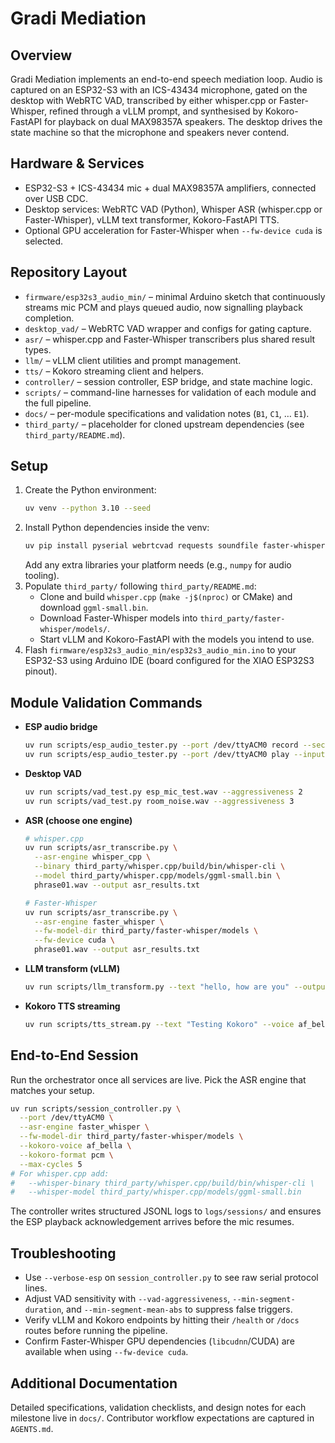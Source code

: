 # Gradi Mediation

## Overview
Gradi Mediation implements an end-to-end speech mediation loop. Audio is captured on an ESP32-S3 with an ICS-43434 microphone, gated on the desktop with WebRTC VAD, transcribed by either whisper.cpp or Faster-Whisper, refined through a vLLM prompt, and synthesised by Kokoro-FastAPI for playback on dual MAX98357A speakers. The desktop drives the state machine so that the microphone and speakers never contend.

## Hardware & Services
- ESP32-S3 + ICS-43434 mic + dual MAX98357A amplifiers, connected over USB CDC.
- Desktop services: WebRTC VAD (Python), Whisper ASR (whisper.cpp or Faster-Whisper), vLLM text transformer, Kokoro-FastAPI TTS.
- Optional GPU acceleration for Faster-Whisper when `--fw-device cuda` is selected.

## Repository Layout
- `firmware/esp32s3_audio_min/` – minimal Arduino sketch that continuously streams mic PCM and plays queued audio, now signalling playback completion.
- `desktop_vad/` – WebRTC VAD wrapper and configs for gating capture.
- `asr/` – whisper.cpp and Faster-Whisper transcribers plus shared result types.
- `llm/` – vLLM client utilities and prompt management.
- `tts/` – Kokoro streaming client and helpers.
- `controller/` – session controller, ESP bridge, and state machine logic.
- `scripts/` – command-line harnesses for validation of each module and the full pipeline.
- `docs/` – per-module specifications and validation notes (`B1`, `C1`, … `E1`).
- `third_party/` – placeholder for cloned upstream dependencies (see `third_party/README.md`).

## Setup
1. Create the Python environment:
   ```bash
   uv venv --python 3.10 --seed
   ```
2. Install Python dependencies inside the venv:
   ```bash
   uv pip install pyserial webrtcvad requests soundfile faster-whisper
   ```
   Add any extra libraries your platform needs (e.g., `numpy` for audio tooling).
3. Populate `third_party/` following `third_party/README.md`:
   - Clone and build `whisper.cpp` (`make -j$(nproc)` or CMake) and download `ggml-small.bin`.
   - Download Faster-Whisper models into `third_party/faster-whisper/models/`.
   - Start vLLM and Kokoro-FastAPI with the models you intend to use.
4. Flash `firmware/esp32s3_audio_min/esp32s3_audio_min.ino` to your ESP32-S3 using Arduino IDE (board configured for the XIAO ESP32S3 pinout).

## Module Validation Commands
- **ESP audio bridge**
  ```bash
  uv run scripts/esp_audio_tester.py --port /dev/ttyACM0 record --seconds 5 --output esp_mic_test.wav
  uv run scripts/esp_audio_tester.py --port /dev/ttyACM0 play --input esp_mic_test.wav --target-rate 16000
  ```
- **Desktop VAD**
  ```bash
  uv run scripts/vad_test.py esp_mic_test.wav --aggressiveness 2
  uv run scripts/vad_test.py room_noise.wav --aggressiveness 3
  ```
- **ASR (choose one engine)**
  ```bash
  # whisper.cpp
  uv run scripts/asr_transcribe.py \
    --asr-engine whisper_cpp \
    --binary third_party/whisper.cpp/build/bin/whisper-cli \
    --model third_party/whisper.cpp/models/ggml-small.bin \
    phrase01.wav --output asr_results.txt

  # Faster-Whisper
  uv run scripts/asr_transcribe.py \
    --asr-engine faster_whisper \
    --fw-model-dir third_party/faster-whisper/models \
    --fw-device cuda \
    phrase01.wav --output asr_results.txt
  ```
- **LLM transform (vLLM)**
  ```bash
  uv run scripts/llm_transform.py --text "hello, how are you" --output llm_pairs.jsonl
  ```
- **Kokoro TTS streaming**
  ```bash
  uv run scripts/tts_stream.py --text "Testing Kokoro" --voice af_bella --response-format wav
  ```

## End-to-End Session
Run the orchestrator once all services are live. Pick the ASR engine that matches your setup.
```bash
uv run scripts/session_controller.py \
  --port /dev/ttyACM0 \
  --asr-engine faster_whisper \
  --fw-model-dir third_party/faster-whisper/models \
  --kokoro-voice af_bella \
  --kokoro-format pcm \
  --max-cycles 5
# For whisper.cpp add:
#   --whisper-binary third_party/whisper.cpp/build/bin/whisper-cli \
#   --whisper-model third_party/whisper.cpp/models/ggml-small.bin
```
The controller writes structured JSONL logs to `logs/sessions/` and ensures the ESP playback acknowledgement arrives before the mic resumes.

## Troubleshooting
- Use `--verbose-esp` on `session_controller.py` to see raw serial protocol lines.
- Adjust VAD sensitivity with `--vad-aggressiveness`, `--min-segment-duration`, and `--min-segment-mean-abs` to suppress false triggers.
- Verify vLLM and Kokoro endpoints by hitting their `/health` or `/docs` routes before running the pipeline.
- Confirm Faster-Whisper GPU dependencies (`libcudnn`/CUDA) are available when using `--fw-device cuda`.

## Additional Documentation
Detailed specifications, validation checklists, and design notes for each milestone live in `docs/`. Contributor workflow expectations are captured in `AGENTS.md`.
